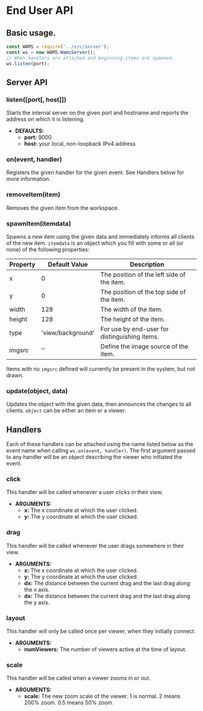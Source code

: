 # End User API

## Basic usage.
```JavaScript
const WAMS = require('../src/server');
const ws = new WAMS.WamsServer();
// When handlers are attached and beginning items are spawned:
ws.listen(port);
```
## Server API
### listen([port[, host]])
Starts the internal server on the given port and hostname and reports the address on which it is listening.
- __DEFAULTS:__
  * __port:__ 9000
  * __host:__ your local, non-loopback IPv4 address
 
### on(event, handler)
Registers the given handler for the given event. See Handlers below for more information.

### removeItem(item)
Removes the given item from the workspace.

### spawnItem(itemdata)
Spawns a new item using the given data and immediately informs all clients of the new item. `itemdata` is an object which you fill with some or all (or none) of the following properties:

Property | Default Value | Description
---------|---------------|------------
x|0|The position of the left side of the item.
y|0|The position of the top side of the item.
width|128|The width of the item.
height|128|The height of the item.
type|'view/background'|For use by end-user for distinguishing items.
imgsrc|''|Define the image source of the item.

Items with no `imgsrc` defined will currently be present in the system, but not drawn.

### update(object, data)
Updates the object with the given data, then announces the changes to all clients. `object` can be either an item or a viewer.

## Handlers
Each of these handlers can be attached using the name listed below as the event name when calling `ws.on(event, handler)`. The first argument passed to any handler will be an object describing the viewer who initiated the event.

### click
This handler will be called whenever a user clicks in their view. 
* __ARGUMENTS:__
  * __x:__ The x coordinate at which the user clicked.
  * __y:__ The y coordinate at which the user clicked.

### drag
This handler will be called whenever the user drags somewhere in their view.
* __ARGUMENTS:__
  * __x:__ The x coordinate at which the user clicked.
  * __y:__ The y coordinate at which the user clicked.
  * __dx:__ The distance between the current drag and the last drag along the x axis.
  * __dx:__ The distance between the current drag and the last drag along the y axis.
 
### layout
This handler will only be called once per viewer, when they initially connect.
* __ARGUMENTS:__
  * __numViewers:__ The number of viewers active at the time of layout.

### scale
This handler will be called when a viewer zooms in or out.
* __ARGUMENTS:__
  * __scale:__ The new zoom scale of the viewer. 1 is normal. 2 means 200% zoom. 0.5 means 50% zoom.

